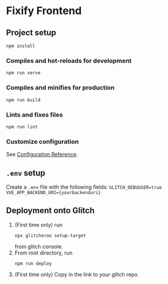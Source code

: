 # Fixify Frontend

## Project setup
```
npm install
```

### Compiles and hot-reloads for development
```
npm run serve
```

### Compiles and minifies for production
```
npm run build
```

### Lints and fixes files
```
npm run lint
```

### Customize configuration
See [Configuration Reference](https://cli.vuejs.org/config/).

## ```.env``` setup
Create a ```.env``` file with the following fields: 
    ```
    GLITCH_DEBUGGER=true
    VUE_APP_BACKEND_URI={yourbackenduri}
    ```
     
## Deployment onto Glitch
1. (First time only) run 
    ```
    npx glitcheroo setup-target
    ```
    from glitch console. 
2. From root directory, run 
    ```
    npm run deploy
    ```
3. (First time only) Copy in the link to your glitch repo.

